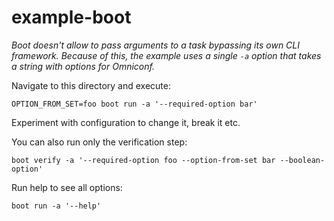 # example-boot

_Boot doesn't allow to pass arguments to a task bypassing its own CLI framework.
Because of this, the example uses a single `-a` option that takes a string with
options for Omniconf._

Navigate to this directory and execute:

``` OPTION_FROM_SET=foo boot run -a '--required-option bar' ```

Experiment with configuration to change it, break it etc.

You can also run only the verification step:

``` boot verify -a '--required-option foo --option-from-set bar --boolean-option' ```

Run help to see all options:

``` boot run -a '--help' ```

